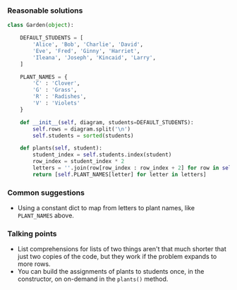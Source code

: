 ### Reasonable solutions

```python
class Garden(object):

    DEFAULT_STUDENTS = [
        'Alice', 'Bob', 'Charlie', 'David',
        'Eve', 'Fred', 'Ginny', 'Harriet',
        'Ileana', 'Joseph', 'Kincaid', 'Larry',
    ]

    PLANT_NAMES = {
        'C' : 'Clover',
        'G' : 'Grass',
        'R' : 'Radishes',
        'V' : 'Violets'
    }

    def __init__(self, diagram, students=DEFAULT_STUDENTS):
        self.rows = diagram.split('\n')
        self.students = sorted(students)

    def plants(self, student):
        student_index = self.students.index(student)
        row_index = student_index * 2
        letters = ''.join(row[row_index : row_index + 2] for row in self.rows)
        return [self.PLANT_NAMES[letter] for letter in letters]
```


### Common suggestions
- Using a constant dict to map from letters to plant names, like `PLANT_NAMES` above.

### Talking points
- List comprehensions for lists of two things aren't that much shorter that just two copies of the code, but they work if the problem expands to more rows.
- You can build the assignments of plants to students once, in the constructor, on on-demand in the `plants()` method.
